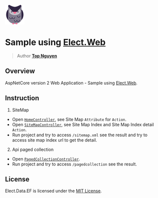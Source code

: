 ﻿![Logo](../../../Logo.png)
# Sample using [Elect.Web](../../../src/Web/Elect.Web/README.md)
> Author [**Top Nguyen**](http://topnguyen.net)

## Overview

AspNetCore version 2 Web Application - Sample using [Elect.Web](../../../src/Web/Elect.Web/README.md).

## Instruction
1. SiteMap
- Open [`HomeController`](Controllers/HomeController.cs), see Site Map `Attribute` for `Action`.
- Open [`SiteMapController`](Controllers/SiteMapController.cs), see Site Map Index and Site Map Index detail `Action`.
- Run project and try to access `/sitemap.xml` see the result and try to access site map index url to get the detail.

2. Api paged collection
- Open [`PagedCollectionController`](Controllers/PagedCollectionController.cs).
- Run project and try to access `/pagedcollection` see the result.

## License
Elect.Data.EF is licensed under the [MIT License](../../../LICENSE).